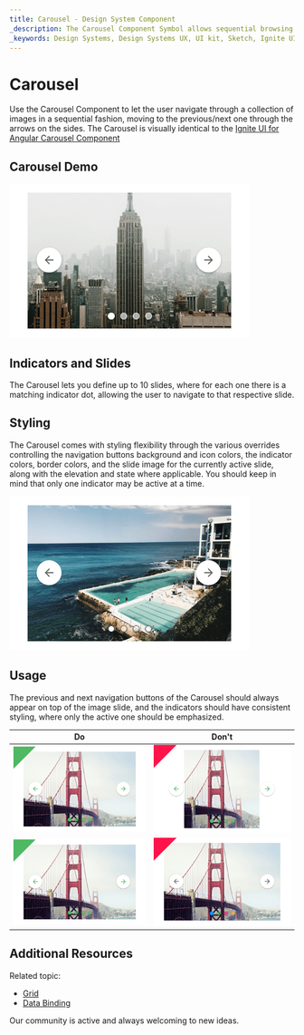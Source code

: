 ```yaml
---
title: Carousel - Design System Component
_description: The Carousel Component Symbol allows sequential browsing through a collection of images. 
_keywords: Design Systems, Design Systems UX, UI kit, Sketch, Ignite UI for Angular, Sketch to Angular, Sketch to Angular, Angular, Angular Design System, Export code from Sketch, Design Kits for Angular, Sketch HTML, Sketch to HTML, Sketch UI kits
---
```


# Carousel

Use the Carousel Component to let the user navigate through a collection of images in a sequential fashion, moving to the previous/next one through the arrows on the sides. The Carousel is visually identical to the [Ignite UI for Angular Carousel Component](https://www.infragistics.com/products/ignite-ui-angular/angular/components/carousel.html)

## Carousel Demo

<img class="responsive-img" src="../images/carousel_demo.png" srcset="../images/carousel_demo@2x.png 2x" />

## Indicators and Slides

The Carousel lets you define up to 10 slides, where for each one there is a matching indicator dot, allowing the user to navigate to that respective slide.

## Styling

The Carousel comes with styling flexibility through the various overrides controlling the navigation buttons background and icon colors, the indicator colors, border colors, and the slide image for the currently active slide, along with the elevation and state where applicable. You should keep in mind that only one indicator may be active at a time.

<img class="responsive-img" src="../images/carousel_styling.png" srcset="../images/carousel_styling@2x.png 2x" />

## Usage

The previous and next navigation buttons of the Carousel should always appear on top of the image slide, and the indicators should have consistent styling, where only the active one should be emphasized.

| Do                                                                                 | Don't                                                                                  |
| ---------------------------------------------------------------------------------- | -------------------------------------------------------------------------------------- |
| <img class="responsive-img" src="../images/carousel_do1.png" srcset="../images/carousel_do1@2x.png 2x" /> | <img class="responsive-img" src="../images/carousel_dont1.png" srcset="../images/carousel_dont1@2x.png 2x" /> |
| <img class="responsive-img" src="../images/carousel_do2.png" srcset="../images/carousel_do2@2x.png 2x" /> | <img class="responsive-img" src="../images/carousel_dont2.png" srcset="../images/carousel_dont2@2x.png 2x" /> |

## Additional Resources

Related topic:

- [Grid](grid.md)
- [Data Binding](../codegen/data-binding.md)

Our community is active and always welcoming to new ideas.

